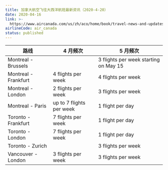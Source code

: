 ```yaml
---
title: 加拿大航空飞往大西洋航班最新资讯（2020-4-20）
date: 2020-04-16
link: >-
  https://www.aircanada.com/us/zh/aco/home/book/travel-news-and-updates/2020/china-travel.html#/atlantic-2
airlineCode: air_canada
status: published
---
```

路线 | 4 月频次 | 5 月频次  
---|---|---  
Montreal - Brussels |  | 3 flights per week starting on May 15  
Montreal - Frankfurt | 4 flights per week | 4 flights per week  
Montreal - London | 2 flights per week | 3 flights per week  
Montreal - Paris | up to 7 flights per week | 1 flight per day  
Toronto - Frankfurt | 7 flights per week | 1 flight per day  
Toronto - London | 7 flights per week | 1 flight per day  
Toronto - Zurich |  | 3 flights per week  
Vancouver - London | 3 flights per week | 3 flights per week
